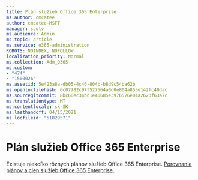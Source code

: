 ```yaml
---
title: Plán služieb Office 365 Enterprise
ms.author: cmcatee
author: cmcatee-MSFT
manager: scotv
ms.audience: Admin
ms.topic: article
ms.service: o365-administration
ROBOTS: NOINDEX, NOFOLLOW
localization_priority: Normal
ms.collection: Adm_O365
ms.custom:
- "474"
- "1500026"
ms.assetid: 5e423a8a-db05-4c46-804b-b8d9c54ba62b
ms.openlocfilehash: 6c07782c97f527564a0d0e804a855e142fc40dac
ms.sourcegitcommit: 8bc60ec34bc1e40685e3976576e04a2623f63a7c
ms.translationtype: MT
ms.contentlocale: sk-SK
ms.lasthandoff: 04/15/2021
ms.locfileid: "51829571"
---
```

# <a name="office-365-for-enterprise-plan"></a>Plán služieb Office 365 Enterprise

Existuje niekoľko rôznych plánov služieb Office 365 Enterprise. [Porovnanie plánov a cien služieb Office 365 Enterprise.](https://products.office.com/business/compare-more-office-365-for-business-plans)  
